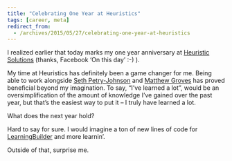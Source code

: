 ```yaml
---
title: "Celebrating One Year at Heuristics"
tags: [career, meta]
redirect_from:
  - /archives/2015/05/27/celebrating-one-year-at-heuristics
---
```


I realized earlier that today marks my one year anniversary at [Heuristic Solutions](http://www.heuristics.net) (thanks, Facebook ‘On this day’ :-) ).

My time at Heuristics has definitely been a game changer for me. Being able to work alongside [Seth Petry-Johnson](https://www.twitter.com/spetryjohnson) and [Matthew Groves](https://www.twitter.com/mgroves) has proved beneficial beyond my imagination. To say, “I’ve learned a lot”, would be an oversimplification of the amount of knowledge I’ve gained over the past year, but that’s the easiest way to put it – I truly have learned a lot.

What does the next year hold?

Hard to say for sure. I would imagine a ton of new lines of code for [LearningBuilder](http://www.learningbuilder.com) and more learnin’.

Outside of that, surprise me.